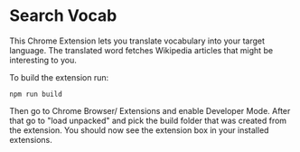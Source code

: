 # Search Vocab

This Chrome Extension lets you translate vocabulary into your target language.
The translated word fetches Wikipedia articles that might be interesting to you.

To build the extension run:
```
npm run build
```

Then go to Chrome Browser/ Extensions and enable Developer Mode. After that go to "load unpacked" and pick the build folder that was created from the extension. You should now see the extension box in your installed extensions.
